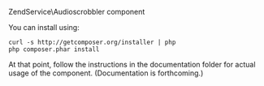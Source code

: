 ZendService\Audioscrobbler component

You can install using:

```
curl -s http://getcomposer.org/installer | php
php composer.phar install
```

At that point, follow the instructions in the documentation folder for actual
usage of the component. (Documentation is forthcoming.)
